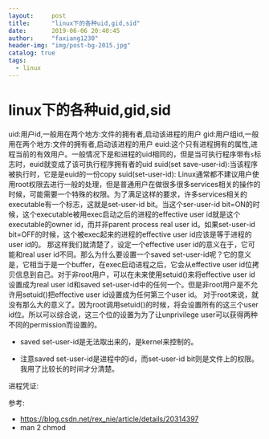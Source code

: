 ```yaml
---
layout:     post
title:      "linux下的各种uid,gid,sid"
date:       2019-06-06 20:40:45
author:     "faxiang1230"
header-img: "img/post-bg-2015.jpg"
catalog: true
tags:
  - linux
---
```

# linux下的各种uid,gid,sid
uid:用户id,一般用在两个地方:文件的拥有者,启动该进程的用户
gid:用户组id,一般用在两个地方:文件的拥有者,启动该进程的用户
euid:这个只有进程拥有的属性,进程当前的有效用户。一般情况下是和进程的uid相同的，但是当可执行程序带有`s`标志时，euid就变成了该可执行程序拥有者的uid
suid(set save-user-id):当该程序被执行时，它是是euid的一份copy
suid(set-user-id):
 Linux通常都不建议用户使用root权限去进行一般的处理，但是普通用户在做很多很多services相关的操作的时候，可能需要一个特殊的权限。为了满足这样的要求，许多services相关的executable有一个标志，这就是set-user-id bit。当这个ser-user-id bit=ON的时候，这个executable被用exec启动之后的进程的effective user id就是这个executable的owner id，而并非parent process real user id。如果set-user-id bit=OFF的时候，这个被exec起来的进程的effective user id应该是等于进程的user id的。
 那这样我们就清楚了，设定一个effective user id的意义在于，它可能和real user id不同。那么为什么要设置一个saved set-user-id呢？它的意义是，它相当于是一个buffer，在exec启动进程之后，它会从effective user id位拷贝信息到自己。对于非root用户，可以在未来使用setuid()来将effective user id设置成为real user id和saved set-user-id中的任何一个。但是非root用户是不允许用setuid()把effective user id设置成为任何第三个user id。
对于root来说，就没有那么大的意义了。因为root调用setuid()的时候，将会设置所有的这三个user id位。所以可以综合说，这三个位的设置为为了让unprivilege user可以获得两种不同的permission而设置的。

- saved set-user-id是无法取出来的，是kernel来控制的。

- 注意saved set-user-id是进程中的id，而set-user-id bit则是文件上的权限。我用了比较长的时间才分清楚。

进程凭证:

参考:
- https://blog.csdn.net/rex_nie/article/details/20314397
- man 2 chmod
